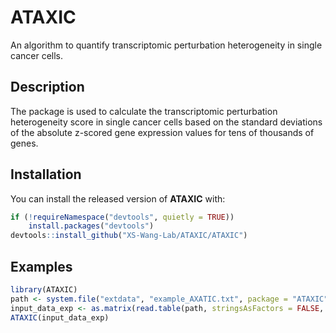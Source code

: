 # ATAXIC
An algorithm  to quantify transcriptomic perturbation heterogeneity in single cancer cells.

## Description
The package is used to calculate the transcriptomic perturbation heterogeneity score in single cancer cells based on the standard deviations of the absolute z-scored gene expression values for tens of thousands of genes.

## Installation
You can install the released version of **ATAXIC** with:
```r
if (!requireNamespace("devtools", quietly = TRUE))
    install.packages("devtools")
devtools::install_github("XS-Wang-Lab/ATAXIC/ATAXIC")
```

## Examples
```r
library(ATAXIC)
path <- system.file("extdata", "example_AXATIC.txt", package = "ATAXIC", mustWork = TRUE)
input_data_exp <- as.matrix(read.table(path, stringsAsFactors = FALSE, sep = "\t", header = TRUE, quote = "", row.names = 1))
ATAXIC(input_data_exp)
